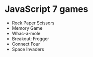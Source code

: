 # JavaScript 7 games
- Rock Paper Scissors
- Memory Game
- Whac-a-mole
- Breakout: Frogger
- Connect Four
- Space Invaders